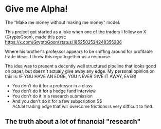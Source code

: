 # Give me Alpha!
The "Make me money without making me money" model. 

This project got started as a joke when one of the traders I follow on X (GryptoGoon), made this post:
https://x.com/GryptoGoon/status/1852502524248355206

Where his brother's professor appears to be sniffing around for profitable trade ideas.
I threw this repo together as a response.

The idea was to present a decently well structured pipeline that looks good on paper, but doesn't actualy give away any edge.
My personal opinion on this is:
IF YOU HAVE AN EDGE, YOU NEVER GIVE IT AWAY, EVER!
- You don't do it for a professor in a class
- You don't do it for a hedge fund interview
- You don't do it in a research submission
- And you don't do it for a few subscription $$  
Actual trading edge that will overcome frictions is very difficult to find.

## The truth about a lot of financial "research"

